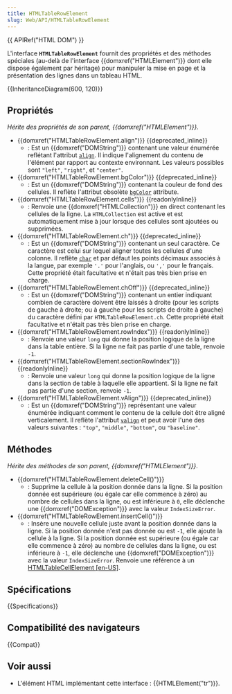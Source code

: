 ```yaml
---
title: HTMLTableRowElement
slug: Web/API/HTMLTableRowElement
---
```


{{ APIRef("HTML DOM") }}

L'interface **`HTMLTableRowElement`** fournit des propriétés et des méthodes spéciales (au-delà de l'interface {{domxref("HTMLElement")}} dont elle dispose également par héritage) pour manipuler la mise en page et la présentation des lignes dans un tableau HTML.

{{InheritanceDiagram(600, 120)}}

## Propriétés

_Hérite des propriétés de son parent, {{domxref("HTMLElement")}}._

- {{domxref("HTMLTableRowElement.align")}} {{deprecated_inline}}
  - : Est un {{domxref("DOMString")}} contenant une valeur énumérée reflétant l'attribut [`align`](/fr/docs/Web/HTML/Reference/Elements/tr#align). Il indique l'alignement du contenu de l'élément par rapport au contexte environnant. Les valeurs possibles sont `"left"`, `"right"`, et `"center"`.
- {{domxref("HTMLTableRowElement.bgColor")}} {{deprecated_inline}}
  - : Est un {{domxref("DOMString")}} contenant la couleur de fond des cellules. Il reflète l'attribut obsolète [`bgColor`](/fr/docs/Web/HTML/Reference/Elements/tr#bgcolor) attribute.
- {{domxref("HTMLTableRowElement.cells")}} {{readonlyInline}}
  - : Renvoie une {{domxref("HTMLCollection")}} en direct contenant les cellules de la ligne. La `HTMLCollection` est active et est automatiquement mise à jour lorsque des cellules sont ajoutées ou supprimées.
- {{domxref("HTMLTableRowElement.ch")}} {{deprecated_inline}}
  - : Est un {{domxref("DOMString")}} contenant un seul caractère. Ce caractère est celui sur lequel aligner toutes les cellules d'une colonne. Il reflète [`char`](/fr/docs/Web/HTML/Reference/Elements/tr#char) et par défaut les points décimaux associés à la langue, par exemple `'.'` pour l'anglais, ou `','` pour le français. Cette propriété était facultative et n'était pas très bien prise en charge.
- {{domxref("HTMLTableRowElement.chOff")}} {{deprecated_inline}}
  - : Est un {{domxref("DOMString")}} contenant un entier indiquant combien de caractère doivent être laissés à droite (pour les scripts de gauche à droite; ou à gauche pour les scripts de droite à gauche) du caractère défini par `HTMLTableRowElement.ch`. Cette propriété était facultative et n'était pas très bien prise en charge.
- {{domxref("HTMLTableRowElement.rowIndex")}} {{readonlyInline}}
  - : Renvoie une valeur `long` qui donne la position logique de la ligne dans la table entière. Si la ligne ne fait pas partie d'une table, renvoie `-1`.
- {{domxref("HTMLTableRowElement.sectionRowIndex")}} {{readonlyInline}}
  - : Renvoie une valeur `long` qui donne la position logique de la ligne dans la section de table à laquelle elle appartient. Si la ligne ne fait pas partie d'une section, renvoie `-1`.
- {{domxref("HTMLTableRowElement.vAlign")}} {{deprecated_inline}}
  - : Est un {{domxref("DOMString")}} représentant une valeur énumérée indiquant comment le contenu de la cellule doit être aligné verticalement. Il reflète l'attribut [`valign`](/fr/docs/Web/HTML/Reference/Elements/tr#valign) et peut avoir l'une des valeurs suivantes : `"top"`, `"middle"`, `"bottom"`, ou `"baseline"`.

## Méthodes

_Hérite des méthodes de son parent, {{domxref("HTMLElement")}}_.

- {{domxref("HTMLTableRowElement.deleteCell()")}}
  - : Supprime la cellule à la position donnée dans la ligne. Si la position donnée est supérieure (ou égale car elle commence à zéro) au nombre de cellules dans la ligne, ou est inférieure à `0`, elle déclenche une {{domxref("DOMException")}} avec la valeur `IndexSizeError`.
- {{domxref("HTMLTableRowElement.insertCell()")}}
  - : Insère une nouvelle cellule juste avant la position donnée dans la ligne. Si la position donnée n'est pas donnée ou est `-1`, elle ajoute la cellule à la ligne. Si la position donnée est supérieure (ou égale car elle commence à zéro) au nombre de cellules dans la ligne, ou est inférieure à `-1`, elle déclenche une {{domxref("DOMException")}} avec la valeur `IndexSizeError`. Renvoie une référence à un [HTMLTableCellElement \[en-US\]](/fr/docs/Web/API/HTMLTableCellElement).

## Spécifications

{{Specifications}}

## Compatibilité des navigateurs

{{Compat}}

## Voir aussi

- L'élément HTML implémentant cette interface : {{HTMLElement("tr")}}.
